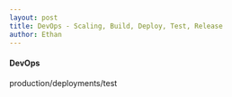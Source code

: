 ```yaml
---
layout: post
title: DevOps - Scaling, Build, Deploy, Test, Release
author: Ethan
---
```


#### DevOps    
 production/deployments/test